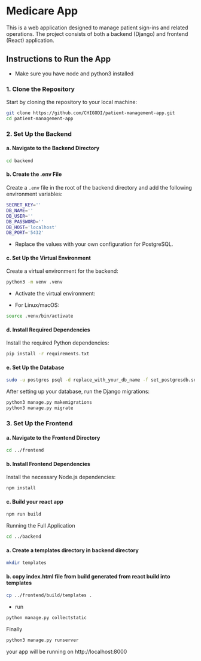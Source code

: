 # Medicare App

This is a web application designed to manage patient sign-ins and related operations. The project consists of both a backend (Django) and frontend (React) application.

## Instructions to Run the App
- Make sure you have node and python3 installed

### 1. Clone the Repository

Start by cloning the repository to your local machine:

```bash
git clone https://github.com/CHIGODI/patient-management-app.git
cd patient-management-app
```

### 2. Set Up the Backend

#### a. Navigate to the Backend Directory

```bash
cd backend
```
#### b. Create the .env File
Create a `.env` file in the root of the backend directory and add the following environment variables:

```bash
SECRET_KEY=''
DB_NAME=''
DB_USER=''
DB_PASSWORD=''
DB_HOST='localhost'
DB_PORT='5432'
```
- Replace the values with your own configuration for PostgreSQL.

#### c. Set Up the Virtual Environment
Create a virtual environment for the backend:

```bash
python3 -m venv .venv
```

- Activate the virtual environment:

- For Linux/macOS:
```bash
source .venv/bin/activate
```

#### d. Install Required Dependencies
Install the required Python dependencies:

```bash
pip install -r requirements.txt
```

#### e. Set Up the Database
```bash
sudo -u postgres psql -d replace_with_your_db_name -f set_postgresdb.sql
```

After setting up your database, run the Django migrations:

```bash
python3 manage.py makemigrations
python3 manage.py migrate
```

### 3. Set Up the Frontend
#### a. Navigate to the Frontend Directory

```bash
cd ../frontend
```

#### b. Install Frontend Dependencies
Install the necessary Node.js dependencies:

```bash
npm install
```

#### c. Build your react app
```bash
npm run build
```

Running the Full Application
```bash
cd ../backend
```
#### a. Create a templates directory in backend directory
```bash
mkdir templates
```

#### b. copy index.html file from build generated from react build into templates
```bash
cp ../frontend/build/templates .
```
- run
```bash
python manage.py collectstatic
```
Finally
```bash
python3 manage.py runserver
```

your app will be running on
http://localhost:8000
